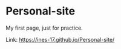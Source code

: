 # Personal-site

My first page, just for practice. 

Link: https://ines-17.github.io/Personal-site/
